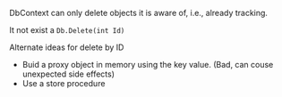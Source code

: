 DbContext can only delete objects it is aware of, i.e., already tracking.

It not exist a `Db.Delete(int Id)`

Alternate ideas for delete by ID
* Buid a proxy object in memory using the key value. (Bad, can couse unexpected side effects)
* Use a store procedure